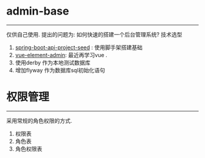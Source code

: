 # admin-base
---
仅供自己使用. 提出的问题为: 如何快速的搭建一个后台管理系统? 技术选型

1. [spring-boot-api-project-seed](https://github.com/lihengming/spring-boot-api-project-seed) : 使用脚手架搭建基础
2. [vue-element-admin](https://github.com/PanJiaChen/vue-element-admin): 最近再学习vue .
3. 使用derby 作为本地测试数据库
4. 增加flyway 作为数据库sql初始化语句


# 权限管理
---
采用常规的角色权限的方式.
1. 权限表
2. 角色表
3. 角色权限表
